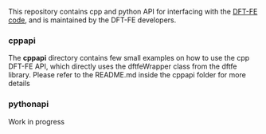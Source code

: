 This repository contains cpp and python API for interfacing with the [DFT-FE code](https://github.com/dftfeDevelopers/dftfe), and is maintained by the DFT-FE developers.

### cppapi ###
The **cppapi** directory contains few small examples on how to use the cpp DFT-FE API, which directly uses the dftfeWrapper class from the dftfe library. Please refer to the README.md inside the cppapi folder for more details

### pythonapi ###
Work in progress
